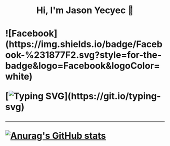 
  <h1 align="center"> Hi, I'm Jason Yecyec 👋<h1/>
![Facebook](https://img.shields.io/badge/Facebook-%231877F2.svg?style=for-the-badge&logo=Facebook&logoColor=white)

  
[![Typing SVG](https://readme-typing-svg.herokuapp.com?size=25&color=1A8FF7&center=true&width=1000&height=100&lines=Aspiring+to+be+a+Full-stack+developer;Nice+to+meet+you+...)](https://git.io/typing-svg)
  
 ---
[![Anurag's GitHub stats](https://github-readme-stats.vercel.app/api?username=Jasonyecyec&show_icons=true)](https://github.com/Jasonyecyec/github-readme-stats)
          
